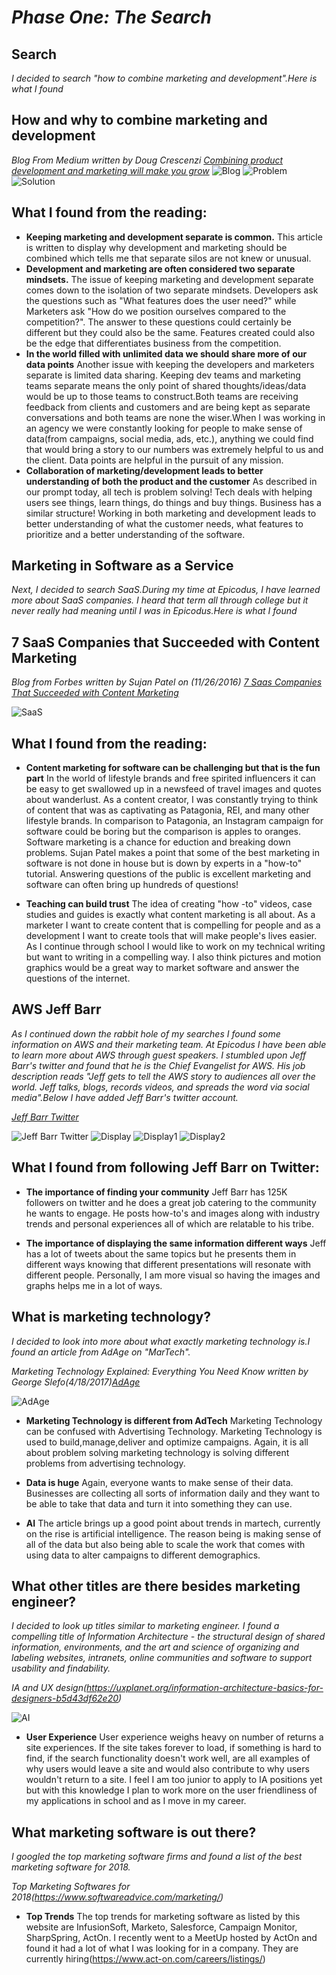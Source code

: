 # _Phase One: The Search_

## Search

_I decided to search "how to combine marketing and development".Here is what I found_

## How and why to combine marketing and development

_Blog From Medium written by Doug Crescenzi [Combining product development and marketing will make you grow](https://blog.upstate.agency/combining-product-development-and-marketing-will-make-you-grow-ed3a7f4b17e6)_
![Blog](./images/blog1.png)
![Problem](./images/ProductDev:Marketing.png)
![Solution](./images/ProductDev:Marketing2.png)


## What I found from the reading:

* **Keeping marketing and development separate is common.** This article is written to display why development and marketing should be combined which tells me that separate silos are not knew or unusual.
* **Development and marketing are often considered two separate mindsets.** The issue of keeping marketing and development separate comes down to the isolation of two separate mindsets. Developers ask the questions such as "What features does the user need?" while Marketers ask "How do we position ourselves compared to the competition?". The answer to these questions could certainly be different but they could also be the same. Features created could also be the edge that differentiates business from the competition.
* **In the world filled with unlimited data we should share more of our data points** Another issue with keeping the developers and marketers separate is limited data sharing. Keeping dev teams and marketing teams separate means the only point of shared thoughts/ideas/data would be up to those teams to construct.Both teams are receiving feedback from clients and customers and are being kept as separate conversations and both teams are none the wiser.When I was working in an agency we were constantly looking for people to make sense of data(from campaigns, social media, ads, etc.), anything we could find that would bring a story to our numbers was extremely helpful to us and the client. Data points are helpful in the pursuit of any mission.
* **Collaboration of marketing/development leads to better understanding of both the product and the customer** As described in our prompt today, all tech is problem solving! Tech deals with helping users see things, learn things, do things and buy things. Business has a similar structure! Working in both marketing and development leads to better understanding of what the customer needs, what features to prioritize and a better understanding of the software.



## Marketing in Software as a Service

_Next, I decided to search SaaS.During my time at Epicodus, I have learned more about SaaS companies. I heard that term all through college but it never really had meaning until I was in Epicodus.Here is what I found_

## 7 SaaS Companies that Succeeded with Content Marketing

_Blog from Forbes written by Sujan Patel on (11/26/2016) [7 Saas Companies That Succeeded with Content Marketing](https://www.forbes.com/sites/sujanpatel/2016/11/26/7-saas-companies-that-succeeded-with-content-marketing/#308eab9273fa)_

![SaaS](./images/SaaSMarketing.png)

## What I found from the reading:

* **Content marketing for software can be challenging but that is the fun part** In the world of lifestyle brands and free spirited influencers it can be easy to get swallowed up in a newsfeed of travel images and quotes about wanderlust. As a content creator, I was constantly trying to think of content that was as captivating as Patagonia, REI, and many other lifestyle brands. In comparison to Patagonia, an Instagram campaign for software could be boring but the comparison is apples to oranges. Software marketing is a chance for eduction and breaking down problems. Sujan Patel makes a point that some of the best marketing in software is not done in house but is down by experts in a "how-to" tutorial. Answering questions of the public is excellent marketing and software can often bring up hundreds of questions!

* **Teaching can build trust** The idea of creating "how -to" videos, case studies and guides is exactly what content marketing is all about. As a marketer I want to create content that is compelling for people and as a development I want to create tools that will make people's lives easier. As I continue through school I would like to work on my technical writing but want to writing in a compelling way. I also think pictures and motion graphics would be a great way to market software and answer the questions of the internet.

## AWS Jeff Barr

_As I continued down the rabbit hole of my searches I found some information on AWS and their marketing team. At Epicodus I have been able to learn more about AWS through guest speakers. I stumbled upon Jeff Barr's twitter and found that he is the Chief Evangelist for AWS. His job description reads "Jeff gets to tell the AWS story to audiences all over the world. Jeff talks, blogs, records videos, and spreads the word via social media".Below I have added Jeff Barr's twitter account._

_[Jeff Barr Twitter](https://twitter.com/jeffbarr)_

![Jeff Barr Twitter](./images/JB1.png)
![Display](./images/JB2.png)
![Display1](./images/JB3.png)
![Display2](./images/JB4.png)

## What I found from following Jeff Barr on Twitter:

* **The importance of finding your community** Jeff Barr has 125K followers on twitter and he does a great job catering to the community he wants to engage. He posts how-to's and images along with industry trends and personal experiences all of which are relatable to his tribe.

* **The importance of displaying the same information different ways** Jeff has a lot of tweets about the same topics but he presents them in different ways knowing that different presentations will resonate with different people. Personally, I am more visual so having the images and graphs helps me in a lot of ways.


## What is marketing technology?
_I decided to look into more about what exactly marketing technology is.I found an article from AdAge on "MarTech"._

_Marketing Technology Explained: Everything You Need Know written by George Slefo(4/18/2017)[AdAge](http://adage.com/article/digital/marketing-technology-explained/308661/)_

![AdAge](./images/AdAge.png)

* **Marketing Technology is different from AdTech** Marketing Technology can be confused with Advertising Technology. Marketing Technology is used to build,manage,deliver and optimize campaigns. Again, it is all about problem solving marketing technology is solving different problems from advertising technology.

* **Data is huge** Again, everyone wants to make sense of their data. Businesses are collecting all sorts of information daily and they want to be able to take that data and turn it into something they can use.

* **AI** The article brings up a good point about trends in martech, currently on the rise is artificial  intelligence. The reason being is making sense of all of the data but also being able to scale the work that comes with using data to alter campaigns to different demographics.

## What other titles are there besides marketing engineer?

_I decided to look up titles similar to marketing engineer. I found a compelling title of Information Architecture - the structural design of shared information, environments, and the art and science of organizing and labeling websites, intranets, online communities and software to support usability and findability._

_IA and UX design(https://uxplanet.org/information-architecture-basics-for-designers-b5d43df62e20)_

![AI](./images/AI.png)

* **User Experience** User experience weighs heavy on number of returns a site experiences. If the site takes forever to load, if something is hard to find, if the search functionality doesn't work well, are all examples of why users would leave a site and would also contribute to why users wouldn't return to a site. I feel I am too junior to apply to IA positions yet but with this knowledge I plan to work more on the user friendliness of my applications in school and as I move in my career.  

## What marketing software is out there?

_I googled the top marketing software firms and found a list of the best marketing software for 2018._

_Top Marketing Softwares for 2018(https://www.softwareadvice.com/marketing/)_

* **Top Trends** The top trends for marketing software as listed by this website are InfusionSoft, Marketo, Salesforce, Campaign Monitor, SharpSpring, ActOn. I recently went to a MeetUp hosted by ActOn and found it had a lot of what I was looking for in a company. They are currently hiring(https://www.act-on.com/careers/listings/)
